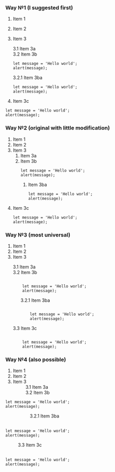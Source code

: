 ### Way №1 (I suggested first)

1. Item 1
2. Item 2
3. Item 3  
    
    3.1 Item 3a  
    3.2 Item 3b  
    ```
    let message = 'Hello world';
    alert(message);
    ```
    3.2.1 Item 3ba  
    ```
    let message = 'Hello world';
    alert(message);
    ```
4. Item 3c  
```
let message = 'Hello world';
alert(message);
```

### Way №2 (original with little modification)

1. Item 1  
2. Item 2  
3. Item 3  
    1. Item 3a  
    2. Item 3b  
        ```
        let message = 'Hello world';
        alert(message);
        ```
        1. Item 3ba  
            ```
            let message = 'Hello world';
            alert(message);
            ```
4. Item 3c  
    ```
    let message = 'Hello world';
    alert(message);
    ```

### Way №3 (most universal)

1. Item 1
2. Item 2  
3. Item 3
<ul>
3.1 Item 3a <br>
3.2 Item 3b <br>
<pre><code>
    let message = 'Hello world';
    alert(message);
</code></pre>
<ul>
3.2.1 Item 3ba <br>
<pre><code>
    let message = 'Hello world';
    alert(message);
</code></pre>
</ul>
3.3 Item 3c <br>   
<pre><code>
    let message = 'Hello world';
    alert(message);
</code></pre>
</ul>

### Way №4 (also possible)

1. Item 1  
2. Item 2  
3. Item 3  
$\hspace{1cm}$ 3.1 Item 3a  
$\hspace{1cm}$ 3.2 Item 3b
$\hspace{1cm}$
```
let message = 'Hello world';
alert(message);
```  
$\hspace{2cm}$ 3.2.1 Item 3ba  
$\hspace{2cm}$
```
let message = 'Hello world';
alert(message);
```
$\hspace{1cm}$ 3.3 Item 3c     
$\hspace{1cm}$
```
let message = 'Hello world';
alert(message);
```



